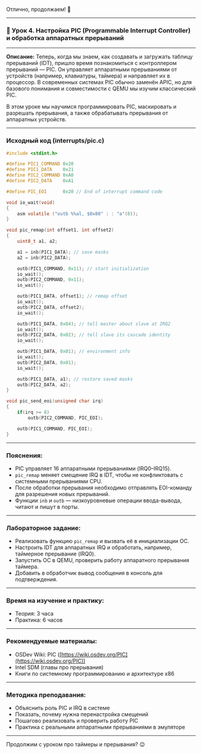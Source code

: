 Отлично, продолжаем! 🚀

---

### 🔹 Урок 4. Настройка PIC (Programmable Interrupt Controller) и обработка аппаратных прерываний

---

**Описание:**
Теперь, когда мы знаем, как создавать и загружать таблицу прерываний (IDT), пришло время познакомиться с контроллером прерываний — PIC. Он управляет аппаратными прерываниями от устройств (например, клавиатуры, таймера) и направляет их в процессор. В современных системах PIC обычно заменён APIC, но для базового понимания и совместимости с QEMU мы изучим классический PIC.

В этом уроке мы научимся программировать PIC, маскировать и разрешать прерывания, а также обрабатывать прерывания от аппаратных устройств.

---

### Исходный код (interrupts/pic.c)

```c
#include <stdint.h>

#define PIC1_COMMAND 0x20
#define PIC1_DATA    0x21
#define PIC2_COMMAND 0xA0
#define PIC2_DATA    0xA1

#define PIC_EOI      0x20 // End of interrupt command code

void io_wait(void)
{
    asm volatile ("outb %%al, $0x80" : : "a"(0));
}

void pic_remap(int offset1, int offset2)
{
    uint8_t a1, a2;

    a1 = inb(PIC1_DATA); // save masks
    a2 = inb(PIC2_DATA);

    outb(PIC1_COMMAND, 0x11); // start initialization
    io_wait();
    outb(PIC2_COMMAND, 0x11);
    io_wait();

    outb(PIC1_DATA, offset1); // remap offset
    io_wait();
    outb(PIC2_DATA, offset2);
    io_wait();

    outb(PIC1_DATA, 0x04); // tell master about slave at IRQ2
    io_wait();
    outb(PIC2_DATA, 0x02); // tell slave its cascade identity
    io_wait();

    outb(PIC1_DATA, 0x01); // environment info
    io_wait();
    outb(PIC2_DATA, 0x01);
    io_wait();

    outb(PIC1_DATA, a1); // restore saved masks
    outb(PIC2_DATA, a2);
}

void pic_send_eoi(unsigned char irq)
{
    if(irq >= 8)
        outb(PIC2_COMMAND, PIC_EOI);

    outb(PIC1_COMMAND, PIC_EOI);
}
```

---

### Пояснения:

* PIC управляет 16 аппаратными прерываниями (IRQ0–IRQ15).
* `pic_remap` меняет смещение IRQ в IDT, чтобы не конфликтовать с системными прерываниями CPU.
* После обработки прерывания необходимо отправлять EOI-команду для разрешения новых прерываний.
* Функции `inb` и `outb` — низкоуровневые операции ввода-вывода, читают и пишут в порты.

---

### Лабораторное задание:

* Реализовать функцию `pic_remap` и вызвать её в инициализации ОС.
* Настроить IDT для аппаратных IRQ и обработать, например, таймерное прерывание (IRQ0).
* Запустить ОС в QEMU, проверить работу аппаратного прерывания таймера.
* Добавить в обработчик вывод сообщения в консоль для подтверждения.

---

### Время на изучение и практику:

* Теория: 3 часа
* Практика: 6 часов

---

### Рекомендуемые материалы:

* OSDev Wiki: PIC ([https://wiki.osdev.org/PIC](https://wiki.osdev.org/PIC))
* Intel SDM (главы про прерывания)
* Книги по системному программированию и архитектуре x86

---

### Методика преподавания:

* Объяснить роль PIC и IRQ в системе
* Показать, почему нужна перенастройка смещений
* Пошагово реализовать и проверить работу PIC
* Практика с реальными аппаратными прерываниями в эмуляторе

---

Продолжим с уроком про таймеры и прерывания? 😉
